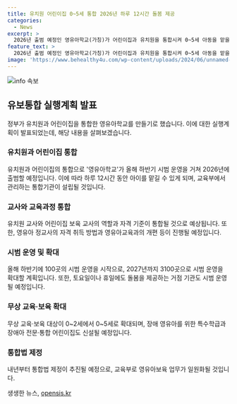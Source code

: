 ```yaml
---
title: 유치원 어린이집 0~5세 통합 2026년 하루 12시간 돌봄 제공
categories:
  - News
excerpt: >
  2026년 출범 예정인 영유아학교(가칭)가 어린이집과 유치원을 통합시켜 0~5세 아동을 맡을 수 있는 12시간 제공, 교원 지위 일원화, 특별지원기관 설립 등을 계획하고 있음. 이로써 새로운 교육환경과 공정한 입학체계를 구축하며, 어린이의 건강한 성장을 지원하고자 함. 이주호 교육부 장관은 우리 아이들을 세계 최고의 교육·보육 환경에서 자라나도록 최선을 다할 것이라고 전했다. 
feature_text: >
  2026년 출범 예정인 영유아학교(가칭)가 어린이집과 유치원을 통합시켜 0~5세 아동을 맡을 수 있는 12시간 제공, 교원 지위 일원화, 특별지원기관 설립 등을 계획하고 있음. 이로써 새로운 교육환경과 공정한 입학체계를 구축하며, 어린이의 건강한 성장을 지원하고자 함. 이주호 교육부 장관은 우리 아이들을 세계 최고의 교육·보육 환경에서 자라나도록 최선을 다할 것이라고 전했다. 
image: 'https://www.behealthy4u.com/wp-content/uploads/2024/06/unnamed-file.png'
---
```


<p><img src="https://www.behealthy4u.com/wp-content/uploads/2024/06/unnamed-file.png" alt="info 속보" /></p>

<h2 data-ke-size="size26">유보통합 실행계획 발표</h2>

<p data-ke-size="size16">정부가 유치원과 어린이집을 통합한 영유아학교를 만들기로 했습니다. 이에 대한 실행계획이 발표되었는데, 해당 내용을 살펴보겠습니다.</p>

<h3>유치원과 어린이집 통합</h3>

<p data-ke-size="size16">유치원과 어린이집의 통합으로 '영유아학교'가 올해 하반기 시범 운영을 거쳐 2026년에 출범할 예정입니다. 이에 따라 하루 12시간 동안 아이를 맡길 수 있게 되며, 교육부에서 관리하는 통합기관이 설립될 것입니다.</p>

<h3>교사와 교육과정 통합</h3>

<p data-ke-size="size16">유치원 교사와 어린이집 보육 교사의 역할과 자격 기준이 통합될 것으로 예상됩니다. 또한, 영유아 정교사의 자격 취득 방법과 영유아교육과의 개편 등이 진행될 예정입니다.</p>

<h3>시범 운영 및 확대</h3>

<p data-ke-size="size16">올해 하반기에 100곳의 시범 운영을 시작으로, 2027년까지 3100곳으로 시범 운영을 확대할 계획입니다. 또한, 토요일이나 휴일에도 돌봄을 제공하는 거점 기관도 시범 운영될 예정입니다.</p>

<h3>무상 교육·보육 확대</h3>

<p data-ke-size="size16">무상 교육·보육 대상이 0~2세에서 0~5세로 확대되며, 장애 영유아를 위한 특수학급과 장애아 전문·통합 어린이집도 신설될 예정입니다.</p>

<h3>통합법 제정</h3>

<p data-ke-size="size16">내년부터 통합법 제정이 추진될 예정으로, 교육부로 영유아보육 업무가 일원화될 것입니다.</p>
생생한 뉴스, <a href="https://opensis.kr" rel="dofollow">opensis.kr</a>


